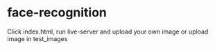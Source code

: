 # face-recognition

Click index.html, run live-server and upload your own image or upload image in test_images